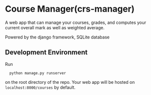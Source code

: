 # Course Manager(crs-manager)

A web app that can manage your courses, grades, and computes your current overall mark as well as weighted average.

Powered by the django framework, SQLite database

## Development Environment

Run
```
  python manage.py runserver
```
on the root directory of the repo. Your web app will be hosted on ``localhost:8000/courses`` by default.
